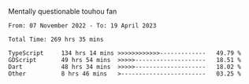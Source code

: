 Mentally questionable touhou fan

<!--START_SECTION:waka-->

```text
From: 07 November 2022 - To: 19 April 2023

Total Time: 269 hrs 35 mins

TypeScript     134 hrs 14 mins >>>>>>>>>>>>-------------   49.79 %
GDScript       49 hrs 54 mins  >>>>>--------------------   18.51 %
Dart           48 hrs 34 mins  >>>>>--------------------   18.02 %
Other          8 hrs 46 mins   >------------------------   03.25 %
```

<!--END_SECTION:waka-->
